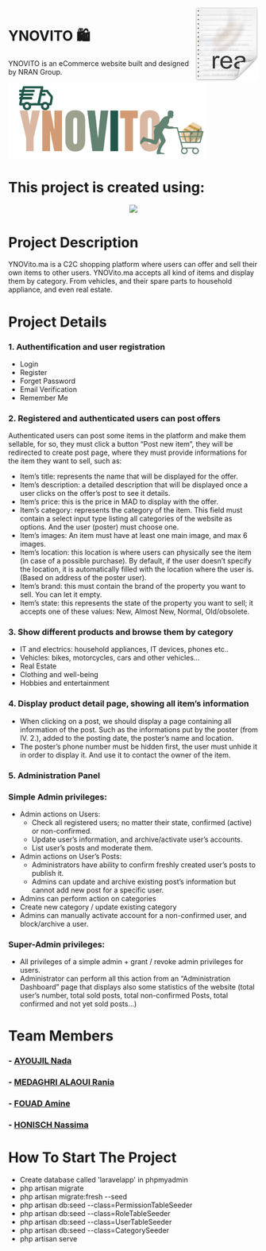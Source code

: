 <img src="icon.png" align="right" />

# YNOVITO 🛍️


YNOVITO is an eCommerce website built and designed by NRAN Group.

<img src="YNOVITO_LOGO-removebg-preview.png" align="center" width="400"/>
<p align="center">
  
</p> 



# This project is created using:
<p align="center"><a href="https://laravel.com" target="_blank"><img src="https://raw.githubusercontent.com/laravel/art/master/logo-lockup/5%20SVG/2%20CMYK/1%20Full%20Color/laravel-logolockup-cmyk-red.svg" width="400"></a></p>

# Project Description

YNOVito.ma is a C2C shopping platform where users can offer and sell their own items to other users.
YNOVito.ma accepts all kind of items and display them by category. From vehicles, and their spare parts to household appliance, and even real estate.


# Project Details
### 1. Authentification and user registration
- Login
- Register
- Forget Password
- Email Verification
- Remember Me

### 2. Registered and authenticated users can post offers
Authenticated users can post some items in the platform and make them sellable, for 
so, they must click a button “Post new item”, they will be redirected to create post 
page, where they must provide informations for the item they want to sell, such as:

- Item’s title: represents the name that will be displayed for the offer.
- Item’s description: a detailed description that will be displayed once a 
user clicks on the offer’s post to see it details.
- Item’s price: this is the price in MAD to display with the offer.
- Item’s category: represents the category of the item. This field must 
contain a select input type listing all categories of the website as options. 
And the user (poster) must choose one.
- Item’s images: An item must have at least one main image, and max 6 
images.
- Item’s location: this location is where users can physically see the item (in 
case of a possible purchase). By default, if the user doesn’t specify the 
location, it is automatically filled with the location where the user is. (Based 
on address of the poster user).
- Item’s brand: this must contain the brand of the property you want to sell. 
You can let it empty.
- Item’s state: this represents the state of the property you want to sell; it 
accepts one of these values: New, Almost New, Normal, Old/obsolete.

### 3.  Show different products and browse them by category

- IT and electrics: household appliances, IT devices, phones etc..
- Vehicles: bikes, motorcycles, cars and other vehicles…
- Real Estate
- Clothing and well-being
- Hobbies and entertainment

### 4.  Display product detail page, showing all item’s information
- When clicking on a post, we should display a page containing all information of the post. Such as the informations put by the poster (from IV. 2.), added to the posting date, the poster’s name and location.
- The poster’s phone number must be hidden first, the user must unhide it in order to display it. And use it to contact the owner of the item.

### 5.  Administration Panel

### Simple Admin privileges:
- Admin actions on Users: 
  - Check all registered users; no matter their state, confirmed (active) or non-confirmed. 
  - Update user’s information, and archive/activate user’s accounts.
  - List user’s posts and moderate them.
- Admin actions on User’s Posts:
  - Administrators have ability to confirm freshly created user’s posts to publish it.
  - Admins can update and archive existing post’s information but cannot add new post for a specific user.
 - Admins can perform action on categories
  - Create new category / update existing category
 - Admins can manually activate account for a non-confirmed user, and block/archive a user.

### Super-Admin privileges:
- All privileges of a simple admin + grant / revoke admin privileges for users.
- Administrator can perform all this action from an “Administration Dashboard” page 
that displays also some statistics of the website (total user’s number, total sold posts, 
total non-confirmed Posts, total confirmed and not yet sold posts…)

# Team Members
### - [AYOUJIL Nada](https://github.com/nadaayoujil)
### - [MEDAGHRI ALAOUI Rania](https://github.com/alaouirania)
### - [FOUAD Amine](https://github.com/FAGuts)
### - [HONISCH Nassima](https://github.com/LeiNHon)

# How To Start The Project
- Create database called 'laravelapp' in phpmyadmin
- php artisan migrate
- php artisan migrate:fresh --seed
- php artisan db:seed --class=PermissionTableSeeder
- php artisan db:seed --class=RoleTableSeeder
- php artisan db:seed --class=UserTableSeeder
- php artisan db:seed --class=CategorySeeder
- php artisan serve

